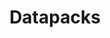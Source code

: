 ---
title: Datapacks
description: |
  A project-type for Minecraft: Java Edition.
  
  🔗 [Click here to learn more about Minecraft's datapacks.](https://minecraft.fandom.com/wiki/Data_pack)
  
  🔗 [Click here to learn more about Minecraft.](https://www.minecraft.net/)
draft: false
---